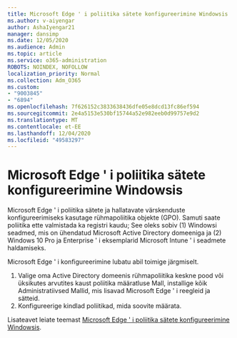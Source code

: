 ```yaml
---
title: Microsoft Edge ' i poliitika sätete konfigureerimine Windowsis
ms.author: v-aiyengar
author: AshaIyengar21
manager: dansimp
ms.date: 12/05/2020
ms.audience: Admin
ms.topic: article
ms.service: o365-administration
ROBOTS: NOINDEX, NOFOLLOW
localization_priority: Normal
ms.collection: Adm_O365
ms.custom:
- "9003845"
- "6894"
ms.openlocfilehash: 7f626152c3833638436dfe05e8dcd13fc86ef594
ms.sourcegitcommit: 2e4a5153e530bf15744a52e982eeb0d99757e9d2
ms.translationtype: MT
ms.contentlocale: et-EE
ms.lasthandoff: 12/04/2020
ms.locfileid: "49583297"
---
```

# <a name="configure-microsoft-edge-policy-settings-on-windows"></a>Microsoft Edge ' i poliitika sätete konfigureerimine Windowsis

Microsoft Edge ' i poliitika sätete ja hallatavate värskenduste konfigureerimiseks kasutage rühmapoliitika objekte (GPO). Samuti saate poliitika ette valmistada ka registri kaudu; See oleks sobiv (1) Windowsi seadmed, mis on ühendatud Microsoft Active Directory domeeniga ja (2) Windows 10 Pro ja Enterprise ' i eksemplarid Microsoft Intune ' i seadmete haldamiseks.

Microsoft Edge ' i konfigureerimine lubatu abil toimige järgmiselt.

1. Valige oma Active Directory domeenis rühmapoliitika keskne pood või üksikutes arvutites kaust poliitika määratluse Mall, installige kõik Administratiivsed Mallid, mis lisavad Microsoft Edge ' i reegleid ja sätteid.
2. Konfigureerige kindlad poliitikad, mida soovite määrata.

Lisateavet leiate teemast [Microsoft Edge ' i poliitika sätete konfigureerimine Windowsis](https://go.microsoft.com/fwlink/?linkid=2135024).
